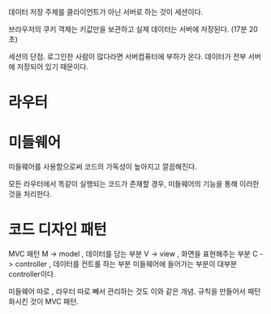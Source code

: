 



데이터 저장 주체를 클라이언트가 아닌 서버로 하는 것이 세션이다.

브라우저의 쿠키 객체는 키값만을 보관하고 실제 데이터는 서버에 저장된다.
(17분 20초)

세션의 단점. 로그인한 사람이 많다라면 서버컴퓨터에 부하가 온다. 데이터가 전부 서버에 저장되어 있기 때문이다.

# 라우터


# 미들웨어
미들웨어를 사용함으로써 코드의 가독성이 높아지고 깔끔해진다.


모든 라우터에서 똑같이 실행되는 코드가 존재할 경우, 미들웨어의 기능을 통해 이러한 것을 처리한다.


# 코드 디자인 패턴
MVC 패턴 
M -> model , 데이터를 담는 부분
V -> view , 화면을 표현해주는 부분
C -> controller , 데이터를 컨트롤 하는 부분
미들웨어에 들어가는 부분이 대부분 controller이다.

미들웨어 따로 , 라우터 따로 빼서 관리하는 것도 이와 같은 개념.
규칙을 만들어서 패턴화시킨 것이 MVC 패턴.
